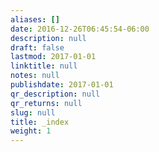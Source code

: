 ```yaml
---
aliases: []
date: 2016-12-26T06:45:54-06:00
description: null
draft: false
lastmod: 2017-01-01
linktitle: null
notes: null
publishdate: 2017-01-01
qr_description: null
qr_returns: null
slug: null
title: _index
weight: 1
---
```


